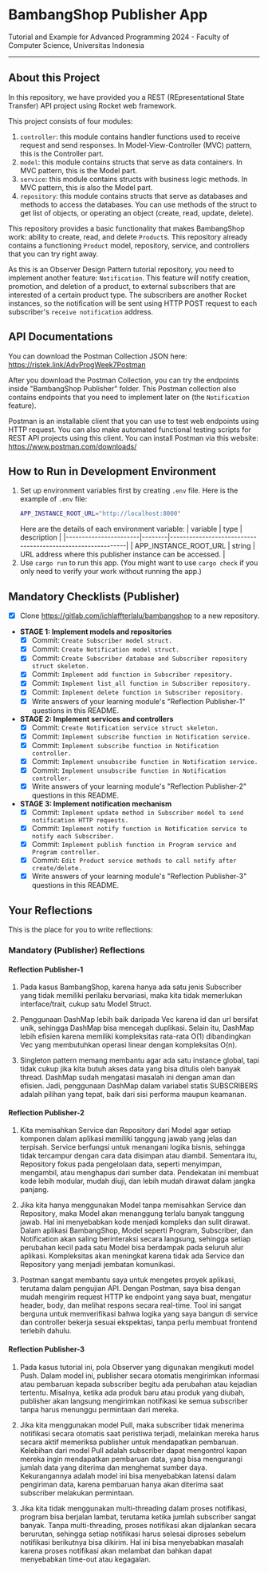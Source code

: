 # BambangShop Publisher App
Tutorial and Example for Advanced Programming 2024 - Faculty of Computer Science, Universitas Indonesia

---

## About this Project
In this repository, we have provided you a REST (REpresentational State Transfer) API project using Rocket web framework.

This project consists of four modules:
1.  `controller`: this module contains handler functions used to receive request and send responses.
    In Model-View-Controller (MVC) pattern, this is the Controller part.
2.  `model`: this module contains structs that serve as data containers.
    In MVC pattern, this is the Model part.
3.  `service`: this module contains structs with business logic methods.
    In MVC pattern, this is also the Model part.
4.  `repository`: this module contains structs that serve as databases and methods to access the databases.
    You can use methods of the struct to get list of objects, or operating an object (create, read, update, delete).

This repository provides a basic functionality that makes BambangShop work: ability to create, read, and delete `Product`s.
This repository already contains a functioning `Product` model, repository, service, and controllers that you can try right away.

As this is an Observer Design Pattern tutorial repository, you need to implement another feature: `Notification`.
This feature will notify creation, promotion, and deletion of a product, to external subscribers that are interested of a certain product type.
The subscribers are another Rocket instances, so the notification will be sent using HTTP POST request to each subscriber's `receive notification` address.

## API Documentations

You can download the Postman Collection JSON here: https://ristek.link/AdvProgWeek7Postman

After you download the Postman Collection, you can try the endpoints inside "BambangShop Publisher" folder.
This Postman collection also contains endpoints that you need to implement later on (the `Notification` feature).

Postman is an installable client that you can use to test web endpoints using HTTP request.
You can also make automated functional testing scripts for REST API projects using this client.
You can install Postman via this website: https://www.postman.com/downloads/

## How to Run in Development Environment
1.  Set up environment variables first by creating `.env` file.
    Here is the example of `.env` file:
    ```bash
    APP_INSTANCE_ROOT_URL="http://localhost:8000"
    ```
    Here are the details of each environment variable:
    | variable              | type   | description                                                |
    |-----------------------|--------|------------------------------------------------------------|
    | APP_INSTANCE_ROOT_URL | string | URL address where this publisher instance can be accessed. |
2.  Use `cargo run` to run this app.
    (You might want to use `cargo check` if you only need to verify your work without running the app.)

## Mandatory Checklists (Publisher)
-   [X] Clone https://gitlab.com/ichlaffterlalu/bambangshop to a new repository.
-   **STAGE 1: Implement models and repositories**
    -   [X] Commit: `Create Subscriber model struct.`
    -   [X] Commit: `Create Notification model struct.`
    -   [X] Commit: `Create Subscriber database and Subscriber repository struct skeleton.`
    -   [X] Commit: `Implement add function in Subscriber repository.`
    -   [X] Commit: `Implement list_all function in Subscriber repository.`
    -   [X] Commit: `Implement delete function in Subscriber repository.`
    -   [X] Write answers of your learning module's "Reflection Publisher-1" questions in this README.
-   **STAGE 2: Implement services and controllers**
    -   [X] Commit: `Create Notification service struct skeleton.`
    -   [X] Commit: `Implement subscribe function in Notification service.`
    -   [X] Commit: `Implement subscribe function in Notification controller.`
    -   [X] Commit: `Implement unsubscribe function in Notification service.`
    -   [X] Commit: `Implement unsubscribe function in Notification controller.`
    -   [X] Write answers of your learning module's "Reflection Publisher-2" questions in this README.
-   **STAGE 3: Implement notification mechanism**
    -   [X] Commit: `Implement update method in Subscriber model to send notification HTTP requests.`
    -   [X] Commit: `Implement notify function in Notification service to notify each Subscriber.`
    -   [X] Commit: `Implement publish function in Program service and Program controller.`
    -   [X] Commit: `Edit Product service methods to call notify after create/delete.`
    -   [X] Write answers of your learning module's "Reflection Publisher-3" questions in this README.

## Your Reflections
This is the place for you to write reflections:

### Mandatory (Publisher) Reflections

#### Reflection Publisher-1
1. Pada kasus BambangShop, karena hanya ada satu jenis Subscriber yang tidak memiliki perilaku bervariasi, maka kita tidak memerlukan interface/trait, cukup satu Model Struct.

2. Penggunaan DashMap lebih baik daripada Vec karena id dan url bersifat unik, sehingga DashMap bisa mencegah duplikasi. Selain itu, DashMap lebih efisien karena memiliki kompleksitas rata-rata O(1) dibandingkan Vec yang membutuhkan operasi linear dengan kompleksitas O(n).

3.  Singleton pattern memang membantu agar ada satu instance global, tapi tidak cukup jika kita butuh akses data yang bisa ditulis oleh banyak thread. DashMap sudah mengatasi masalah ini dengan aman dan efisien. Jadi, penggunaan DashMap dalam variabel statis SUBSCRIBERS adalah pilihan yang tepat, baik dari sisi performa maupun keamanan.

#### Reflection Publisher-2
1. Kita memisahkan Service dan Repository dari Model agar setiap komponen dalam aplikasi memiliki tanggung jawab yang jelas dan terpisah. Service berfungsi untuk menangani logika bisnis, sehingga tidak tercampur dengan cara data disimpan atau diambil. Sementara itu, Repository fokus pada pengelolaan data, seperti menyimpan, mengambil, atau menghapus dari sumber data. Pendekatan ini membuat kode lebih modular, mudah diuji, dan lebih mudah dirawat dalam jangka panjang.

2. Jika kita hanya menggunakan Model tanpa memisahkan Service dan Repository, maka Model akan menanggung terlalu banyak tanggung jawab. Hal ini menyebabkan kode menjadi kompleks dan sulit dirawat. Dalam aplikasi BambangShop, Model seperti Program, Subscriber, dan Notification akan saling berinteraksi secara langsung, sehingga setiap perubahan kecil pada satu Model bisa berdampak pada seluruh alur aplikasi. Kompleksitas akan meningkat karena tidak ada Service dan Repository yang menjadi jembatan komunikasi.

3. Postman sangat membantu saya untuk mengetes proyek aplikasi, terutama dalam pengujian API. Dengan Postman, saya bisa dengan mudah mengirim request HTTP ke endpoint yang saya buat, mengatur header, body, dan melihat respons secara real-time. Tool ini sangat berguna untuk memverifikasi bahwa logika yang saya bangun di service dan controller bekerja sesuai ekspektasi, tanpa perlu membuat frontend terlebih dahulu.

#### Reflection Publisher-3
1. Pada kasus tutorial ini, pola Observer yang digunakan mengikuti model Push. Dalam model ini, publisher secara otomatis mengirimkan informasi atau pembaruan kepada subscriber begitu ada perubahan atau kejadian tertentu. Misalnya, ketika ada produk baru atau produk yang diubah, publisher akan langsung mengirimkan notifikasi ke semua subscriber tanpa harus menunggu permintaan dari mereka.

2. Jika kita menggunakan model Pull, maka subscriber tidak menerima notifikasi secara otomatis saat peristiwa terjadi, melainkan mereka harus secara aktif memeriksa publisher untuk mendapatkan pembaruan. Kelebihan dari model Pull adalah subscriber dapat mengontrol kapan mereka ingin mendapatkan pembaruan data, yang bisa mengurangi jumlah data yang diterima dan menghemat sumber daya. Kekurangannya adalah model ini bisa menyebabkan latensi dalam pengiriman data, karena pembaruan hanya akan diterima saat subscriber melakukan permintaan. 

3. Jika kita tidak menggunakan multi-threading dalam proses notifikasi, program bisa berjalan lambat, terutama ketika jumlah subscriber sangat banyak. Tanpa multi-threading, proses notifikasi akan dijalankan secara berurutan, sehingga setiap notifikasi harus selesai diproses sebelum notifikasi berikutnya bisa dikirim. Hal ini bisa menyebabkan masalah karena proses notifikasi akan melambat dan bahkan dapat menyebabkan time-out atau kegagalan.
